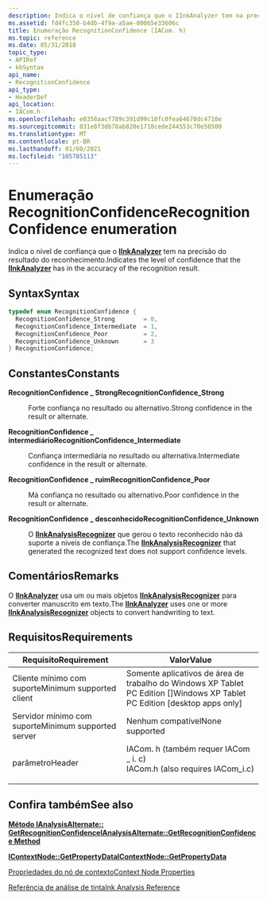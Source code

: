 ```yaml
---
description: Indica o nível de confiança que o IInkAnalyzer tem na precisão do resultado do reconhecimento.
ms.assetid: fd4fc350-b4db-4f9a-a5ae-00065e33606c
title: Enumeração RecognitionConfidence (IACom. h)
ms.topic: reference
ms.date: 05/31/2018
topic_type:
- APIRef
- kbSyntax
api_name:
- RecognitionConfidence
api_type:
- HeaderDef
api_location:
- IACom.h
ms.openlocfilehash: e0358aacf789c391d99c10fc0fea64670dc4710e
ms.sourcegitcommit: 831e8f3db78ab820e1710cede244553c70e50500
ms.translationtype: MT
ms.contentlocale: pt-BR
ms.lasthandoff: 01/08/2021
ms.locfileid: "105785113"
---
```

# <a name="recognitionconfidence-enumeration"></a><span data-ttu-id="12158-103">Enumeração RecognitionConfidence</span><span class="sxs-lookup"><span data-stu-id="12158-103">RecognitionConfidence enumeration</span></span>

<span data-ttu-id="12158-104">Indica o nível de confiança que o [**IInkAnalyzer**](iinkanalyzer.md) tem na precisão do resultado do reconhecimento.</span><span class="sxs-lookup"><span data-stu-id="12158-104">Indicates the level of confidence that the [**IInkAnalyzer**](iinkanalyzer.md) has in the accuracy of the recognition result.</span></span>

## <a name="syntax"></a><span data-ttu-id="12158-105">Syntax</span><span class="sxs-lookup"><span data-stu-id="12158-105">Syntax</span></span>


```C++
typedef enum RecognitionConfidence { 
  RecognitionConfidence_Strong        = 0,
  RecognitionConfidence_Intermediate  = 1,
  RecognitionConfidence_Poor          = 2,
  RecognitionConfidence_Unknown       = 3
} RecognitionConfidence;
```



## <a name="constants"></a><span data-ttu-id="12158-106">Constantes</span><span class="sxs-lookup"><span data-stu-id="12158-106">Constants</span></span>

<dl> <dt>

<span data-ttu-id="12158-107"><span id="RecognitionConfidence_Strong"></span><span id="recognitionconfidence_strong"></span><span id="RECOGNITIONCONFIDENCE_STRONG"></span>**RecognitionConfidence \_ Strong**</span><span class="sxs-lookup"><span data-stu-id="12158-107"><span id="RecognitionConfidence_Strong"></span><span id="recognitionconfidence_strong"></span><span id="RECOGNITIONCONFIDENCE_STRONG"></span>**RecognitionConfidence\_Strong**</span></span>
</dt> <dd>

<span data-ttu-id="12158-108">Forte confiança no resultado ou alternativo.</span><span class="sxs-lookup"><span data-stu-id="12158-108">Strong confidence in the result or alternate.</span></span>

</dd> <dt>

<span data-ttu-id="12158-109"><span id="RecognitionConfidence_Intermediate"></span><span id="recognitionconfidence_intermediate"></span><span id="RECOGNITIONCONFIDENCE_INTERMEDIATE"></span>**RecognitionConfidence \_ intermediário**</span><span class="sxs-lookup"><span data-stu-id="12158-109"><span id="RecognitionConfidence_Intermediate"></span><span id="recognitionconfidence_intermediate"></span><span id="RECOGNITIONCONFIDENCE_INTERMEDIATE"></span>**RecognitionConfidence\_Intermediate**</span></span>
</dt> <dd>

<span data-ttu-id="12158-110">Confiança intermediária no resultado ou alternativa.</span><span class="sxs-lookup"><span data-stu-id="12158-110">Intermediate confidence in the result or alternate.</span></span>

</dd> <dt>

<span data-ttu-id="12158-111"><span id="RecognitionConfidence_Poor"></span><span id="recognitionconfidence_poor"></span><span id="RECOGNITIONCONFIDENCE_POOR"></span>**RecognitionConfidence \_ ruim**</span><span class="sxs-lookup"><span data-stu-id="12158-111"><span id="RecognitionConfidence_Poor"></span><span id="recognitionconfidence_poor"></span><span id="RECOGNITIONCONFIDENCE_POOR"></span>**RecognitionConfidence\_Poor**</span></span>
</dt> <dd>

<span data-ttu-id="12158-112">Má confiança no resultado ou alternativo.</span><span class="sxs-lookup"><span data-stu-id="12158-112">Poor confidence in the result or alternate.</span></span>

</dd> <dt>

<span data-ttu-id="12158-113"><span id="RecognitionConfidence_Unknown"></span><span id="recognitionconfidence_unknown"></span><span id="RECOGNITIONCONFIDENCE_UNKNOWN"></span>**RecognitionConfidence \_ desconhecido**</span><span class="sxs-lookup"><span data-stu-id="12158-113"><span id="RecognitionConfidence_Unknown"></span><span id="recognitionconfidence_unknown"></span><span id="RECOGNITIONCONFIDENCE_UNKNOWN"></span>**RecognitionConfidence\_Unknown**</span></span>
</dt> <dd>

<span data-ttu-id="12158-114">O [**IInkAnalysisRecognizer**](iinkanalysisrecognizer.md) que gerou o texto reconhecido não dá suporte a níveis de confiança.</span><span class="sxs-lookup"><span data-stu-id="12158-114">The [**IInkAnalysisRecognizer**](iinkanalysisrecognizer.md) that generated the recognized text does not support confidence levels.</span></span>

</dd> </dl>

## <a name="remarks"></a><span data-ttu-id="12158-115">Comentários</span><span class="sxs-lookup"><span data-stu-id="12158-115">Remarks</span></span>

<span data-ttu-id="12158-116">O [**IInkAnalyzer**](iinkanalyzer.md) usa um ou mais objetos [**IInkAnalysisRecognizer**](iinkanalysisrecognizer.md) para converter manuscrito em texto.</span><span class="sxs-lookup"><span data-stu-id="12158-116">The [**IInkAnalyzer**](iinkanalyzer.md) uses one or more [**IInkAnalysisRecognizer**](iinkanalysisrecognizer.md) objects to convert handwriting to text.</span></span>

## <a name="requirements"></a><span data-ttu-id="12158-117">Requisitos</span><span class="sxs-lookup"><span data-stu-id="12158-117">Requirements</span></span>



| <span data-ttu-id="12158-118">Requisito</span><span class="sxs-lookup"><span data-stu-id="12158-118">Requirement</span></span> | <span data-ttu-id="12158-119">Valor</span><span class="sxs-lookup"><span data-stu-id="12158-119">Value</span></span> |
|-------------------------------------|---------------------------------------------------------------------------------------------------------------|
| <span data-ttu-id="12158-120">Cliente mínimo com suporte</span><span class="sxs-lookup"><span data-stu-id="12158-120">Minimum supported client</span></span><br/> | <span data-ttu-id="12158-121">Somente aplicativos de área de trabalho do Windows XP Tablet PC Edition \[\]</span><span class="sxs-lookup"><span data-stu-id="12158-121">Windows XP Tablet PC Edition \[desktop apps only\]</span></span><br/>                                                 |
| <span data-ttu-id="12158-122">Servidor mínimo com suporte</span><span class="sxs-lookup"><span data-stu-id="12158-122">Minimum supported server</span></span><br/> | <span data-ttu-id="12158-123">Nenhum compatível</span><span class="sxs-lookup"><span data-stu-id="12158-123">None supported</span></span><br/>                                                                                     |
| <span data-ttu-id="12158-124">parâmetro</span><span class="sxs-lookup"><span data-stu-id="12158-124">Header</span></span><br/>                   | <dl> <span data-ttu-id="12158-125"><dt>IACom. h (também requer IACom \_ i. c)</dt></span><span class="sxs-lookup"><span data-stu-id="12158-125"><dt>IACom.h (also requires IACom\_i.c)</dt></span></span> </dl> |



## <a name="see-also"></a><span data-ttu-id="12158-126">Confira também</span><span class="sxs-lookup"><span data-stu-id="12158-126">See also</span></span>

<dl> <dt>

[<span data-ttu-id="12158-127">**Método IAnalysisAlternate:: GetRecognitionConfidence**</span><span class="sxs-lookup"><span data-stu-id="12158-127">**IAnalysisAlternate::GetRecognitionConfidence Method**</span></span>](ianalysisalternate-getrecognitionconfidence.md)
</dt> <dt>

[<span data-ttu-id="12158-128">**IContextNode::GetPropertyData**</span><span class="sxs-lookup"><span data-stu-id="12158-128">**IContextNode::GetPropertyData**</span></span>](icontextnode-getpropertydata.md)
</dt> <dt>

[<span data-ttu-id="12158-129">Propriedades do nó de contexto</span><span class="sxs-lookup"><span data-stu-id="12158-129">Context Node Properties</span></span>](context-node-properties.md)
</dt> <dt>

[<span data-ttu-id="12158-130">Referência de análise de tinta</span><span class="sxs-lookup"><span data-stu-id="12158-130">Ink Analysis Reference</span></span>](ink-analysis-reference.md)
</dt> </dl>

 

 




